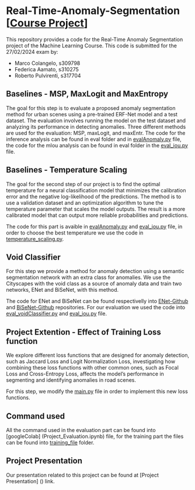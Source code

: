 # Real-Time-Anomaly-Segmentation [[Course Project](https://docs.google.com/document/d/1ElljsAprT2qX8RpePSQ3E00y_3oXrtN_CKYC6wqxyFQ/edit?usp=sharing)]
This repository provides a code for the Real-Time Anomaly Segmentation project of the Machine Learning Course. This code is submitted for the 27/02/2024 exam by:
* Marco Colangelo, s309798
* Federica Aamato, s310275
* Roberto Pulvirenti, s317704

## Baselines - MSP, MaxLogit and MaxEntropy

The goal for this step is to evaluate a proposed anomaly segmentation method for urban scenes using a pre-trained ERF-Net model and a test dataset. The evaluation involves running the model on the test dataset and analyzing its performance in detecting anomalies.
Three different methods are used for the evaluation: MSP, maxLogit, and maxEntr.
The code for the inference analysis can be found in eval folder and in [evalAnomaly.py](eval/evalAnomaly.py) file, the code for the mIou analysis can be found in eval folder in the [eval_iou.py](eval/eval_iou.py) file.

## Baselines - Temperature Scaling

The goal for the second step of our project is to find the optimal temperature for a neural classification model that minimizes the calibration error and the negative log-likelihood of the predictions.
The method is to use a validation dataset and an optimization algorithm to tune the temperature parameter that scales the model outputs.
The result is a more calibrated model that can output more reliable probabilities and predictions.

The code for this part is avaible in [evalAnomaly.py](eval/evalAnomaly.py) and [eval_iou.py](eval/eval_iou.py) file, in order to choose the best temperature we use the code in [temperature_scaling.py](eval/temperature_scaling.py).


## Void Classifier

For this step we provide a method for anomaly detection using a semantic segmentation network with an extra class for anomalies.
We use the Cityscapes with the void class as a source of anomaly data and train two networks, ENet and BiSeNet, with this method.

The code for ENet and BiSeNet can be found respectivelly into [ENet-Github](https://github.com/federicamato00/PyTorch-ENet-Training.git) and [BiSeNet-Github](https://github.com/federicamato00/BiSeNet-Training.git) repositories.
For our evaluation we used the code into [eval_voidClassifier.py](eval/eval_voidClassifier.py) and [eval_iou.py](eval/eval_iou.py) file.


## Project Extention - Effect of Training Loss function

We explore different loss functions that are designed for anomaly detection, such as Jaccard Loss and Logit Normalization Loss, investigating how combining these loss functions with other common ones, such as Focal Loss and Cross-Entropy Loss, affects the model’s performance in segmenting and identifying anomalies in road scenes.

For this step, we modify the [main.py](train/main.py) file in order to implement this new loss functions.

## Command used

All the command used in the evaluation part can be found into [googleColab] (Project_Evaluation.ipynb) file, for the training part the files can be found into [training_file](training_file) folder.

## Project Presentation

Our presentation related to this project can be found at [Project Presentation] () link.



